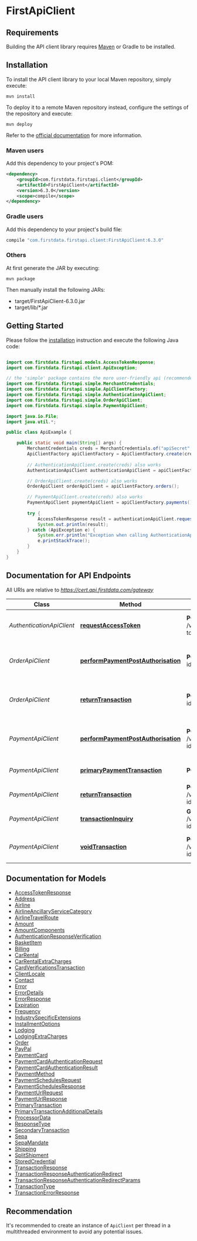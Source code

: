 # FirstApiClient

## Requirements

Building the API client library requires [Maven](https://maven.apache.org/) or Gradle to be installed.

## Installation

To install the API client library to your local Maven repository, simply execute:

```shell
mvn install
```

To deploy it to a remote Maven repository instead, configure the settings of the repository and execute:

```shell
mvn deploy
```

Refer to the [official documentation](https://maven.apache.org/plugins/maven-deploy-plugin/usage.html) for more information.

### Maven users

Add this dependency to your project's POM:

```xml
<dependency>
    <groupId>com.firstdata.firstapi.client</groupId>
    <artifactId>FirstApiClient</artifactId>
    <version>6.3.0</version>
    <scope>compile</scope>
</dependency>
```

### Gradle users

Add this dependency to your project's build file:

```groovy
compile "com.firstdata.firstapi.client:FirstApiClient:6.3.0"
```

### Others

At first generate the JAR by executing:

    mvn package

Then manually install the following JARs:

* target/FirstApiClient-6.3.0.jar
* target/lib/*.jar

## Getting Started

Please follow the [installation](#installation) instruction and execute the following Java code:

```java

import com.firstdata.firstapi.models.AccessTokenResponse;
import com.firstdata.firstapi.client.ApiException;

// the 'simple' package contains the more user-friendly api (recommended)
import com.firstdata.firstapi.simple.MerchantCredentials;
import com.firstdata.firstapi.simple.ApiClientFactory;
import com.firstdata.firstapi.simple.AuthenticationApiClient;
import com.firstdata.firstapi.simple.OrderApiClient;
import com.firstdata.firstapi.simple.PaymentApiClient;

import java.io.File;
import java.util.*;

public class ApiExample {

    public static void main(String[] args) {
    	MerchantCredentials creds = MerchantCredentials.of("apiSecret", "apiKey");
    	ApiClientFactory apiClientFactory = ApiClientFactory.create(creds);
    	
        // AuthenticationApiClient.create(creds) also works
    	AuthenticationApiClient authenticationApiClient = apiClientFactory.authentication();

        // OrderApiClient.create(creds) also works
    	OrderApiClient orderApiClient = apiClientFactory.orders();

        // PaymentApiClient.create(creds) also works
    	PaymentApiClient paymentApiClient = apiClientFactory.payments();
    	
    	try {
    		AccessTokenResponse result = authenticationApiClient.requestAccessToken();
            System.out.println(result);
    	} catch (ApiException e) {
    		System.err.println("Exception when calling AuthenticationApiClient#getAccessToken");
    		e.printStackTrace();
    	}
    }
}

```

## Documentation for API Endpoints

All URIs are relative to *https://cert.api.firstdata.com/gateway*

Class | Method | HTTP request | Description
------------ | ------------- | ------------- | -------------
*AuthenticationApiClient* | [**requestAccessToken**](docs/AuthenticationApiClient.md#requestAccessToken) | **POST** /v1/authentication/access-tokens | Generate an access token for user authentication
*OrderApiClient* | [**performPaymentPostAuthorisation**](docs/OrderApiClient.md#performPaymentPostAuthorisation) | **POST** /v1/orders/{order-id}/postauth | Use this to capture/complete a transaction. Partial postauths are allowed.
*OrderApiClient* | [**returnTransaction**](docs/OrderApiClient.md#returnTransaction) | **POST** /v1/orders/{order-id}/return | Use this to return/refund on the order. Partial returns are allowed.
*PaymentApiClient* | [**performPaymentPostAuthorisation**](docs/PaymentApiClient.md#performPaymentPostAuthorisation) | **POST** /v1/payments/{transaction-id}/postauth | Use this to capture/complete a transaction. Partial postauths are allowed.
*PaymentApiClient* | [**primaryPaymentTransaction**](docs/PaymentApiClient.md#primaryPaymentTransaction) | **POST** /v1/payments | Generate a primary transaction
*PaymentApiClient* | [**returnTransaction**](docs/PaymentApiClient.md#returnTransaction) | **POST** /v1/payments/{transaction-id}/return | Return/refund a transaction.
*PaymentApiClient* | [**transactionInquiry**](docs/PaymentApiClient.md#transactionInquiry) | **GET** /v1/payments/{transaction-id} | Retrieve the state of a transaction
*PaymentApiClient* | [**voidTransaction**](docs/PaymentApiClient.md#voidTransaction) | **POST** /v1/payments/{transaction-id}/void | Reverse a previous action on an existing transaction


## Documentation for Models

 - [AccessTokenResponse](docs/AccessTokenResponse.md)
 - [Address](docs/Address.md)
 - [Airline](docs/Airline.md)
 - [AirlineAncillaryServiceCategory](docs/AirlineAncillaryServiceCategory.md)
 - [AirlineTravelRoute](docs/AirlineTravelRoute.md)
 - [Amount](docs/Amount.md)
 - [AmountComponents](docs/AmountComponents.md)
 - [AuthenticationResponseVerification](docs/AuthenticationResponseVerification.md)
 - [BasketItem](docs/BasketItem.md)
 - [Billing](docs/Billing.md)
 - [CarRental](docs/CarRental.md)
 - [CarRentalExtraCharges](docs/CarRentalExtraCharges.md)
 - [CardVerificationsTransaction](docs/CardVerificationsTransaction.md)
 - [ClientLocale](docs/ClientLocale.md)
 - [Contact](docs/Contact.md)
 - [Error](docs/Error.md)
 - [ErrorDetails](docs/ErrorDetails.md)
 - [ErrorResponse](docs/ErrorResponse.md)
 - [Expiration](docs/Expiration.md)
 - [Frequency](docs/Frequency.md)
 - [IndustrySpecificExtensions](docs/IndustrySpecificExtensions.md)
 - [InstallmentOptions](docs/InstallmentOptions.md)
 - [Lodging](docs/Lodging.md)
 - [LodgingExtraCharges](docs/LodgingExtraCharges.md)
 - [Order](docs/Order.md)
 - [PayPal](docs/PayPal.md)
 - [PaymentCard](docs/PaymentCard.md)
 - [PaymentCardAuthenticationRequest](docs/PaymentCardAuthenticationRequest.md)
 - [PaymentCardAuthenticationResult](docs/PaymentCardAuthenticationResult.md)
 - [PaymentMethod](docs/PaymentMethod.md)
 - [PaymentSchedulesRequest](docs/PaymentSchedulesRequest.md)
 - [PaymentSchedulesResponse](docs/PaymentSchedulesResponse.md)
 - [PaymentUrlRequest](docs/PaymentUrlRequest.md)
 - [PaymentUrlResponse](docs/PaymentUrlResponse.md)
 - [PrimaryTransaction](docs/PrimaryTransaction.md)
 - [PrimaryTransactionAdditionalDetails](docs/PrimaryTransactionAdditionalDetails.md)
 - [ProcessorData](docs/ProcessorData.md)
 - [ResponseType](docs/ResponseType.md)
 - [SecondaryTransaction](docs/SecondaryTransaction.md)
 - [Sepa](docs/Sepa.md)
 - [SepaMandate](docs/SepaMandate.md)
 - [Shipping](docs/Shipping.md)
 - [SplitShipment](docs/SplitShipment.md)
 - [StoredCredential](docs/StoredCredential.md)
 - [TransactionResponse](docs/TransactionResponse.md)
 - [TransactionResponseAuthenticationRedirect](docs/TransactionResponseAuthenticationRedirect.md)
 - [TransactionResponseAuthenticationRedirectParams](docs/TransactionResponseAuthenticationRedirectParams.md)
 - [TransactionType](docs/TransactionType.md)
 - [TransactionErrorResponse](docs/TransactionErrorResponse.md)

## Recommendation

It's recommended to create an instance of `ApiClient` per thread in a multithreaded environment to avoid any potential issues.

